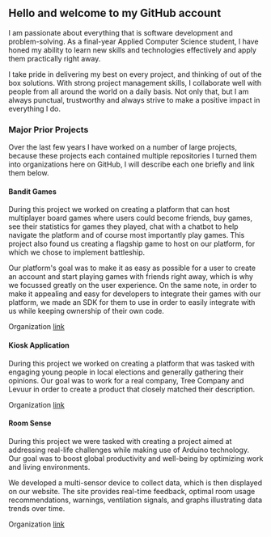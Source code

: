 ## Hello and welcome to my GitHub account
I am passionate about everything that is software development and problem-solving. As a final-year Applied Computer Science student, I have honed my ability to learn new skills and technologies effectively and apply them practically right away. 

I take pride in delivering my best on every project, and thinking of out of the box solutions. With strong project management skills, I collaborate well with people from all around the world on a daily basis. Not only that, but I am always punctual, trustworthy and always strive to make a positive impact in everything I do.

### Major Prior Projects
Over the last few years I have worked on a number of large projects, because these projects each contained multiple repositories I turned them into organizations here on GitHub, I will describe each one briefly and link them below.

#### Bandit Games
During this project we worked on creating a platform that can host multiplayer board games where users could become friends, buy games, see their statistics for games they played, chat with a chatbot to help navigate the platform and of course most importantly play games. This project also found us creating a flagship game to host on our platform, for which we chose to implement battleship.

Our platform's goal was to make it as easy as possible for a user to create an account and start playing games with friends right away, which is why we focussed greatly on the user experience. On the same note, in order to make it appealing and easy for developers to integrate their games with our platform, we made an SDK for them to use in order to easily integrate with us while keeping ownership of their own code.

Organization [link](https://github.com/bandit-games-platform)


#### Kiosk Application
During this project we worked on creating a platform that was tasked with engaging young people in local elections and generally gathering their opinions. Our goal was to work for a real company, Tree Company and Levuur in order to create a product that closely matched their description.

Organization [link](https://github.com/kiosk-application)

#### Room Sense
During this project we were tasked with creating a project aimed at addressing real-life challenges while making use of Arduino technology. Our goal was to boost global productivity and well-being by optimizing work and living environments.

We developed a multi-sensor device to collect data, which is then displayed on our website. The site provides real-time feedback, optimal room usage recommendations, warnings, ventilation signals, and graphs illustrating data trends over time.

Organization [link](https://github.com/room-sense)

<!--
**RomanGordon2004/RomanGordon2004** is a ✨ _special_ ✨ repository because its `README.md` (this file) appears on your GitHub profile.

Here are some ideas to get you started:

- 🔭 I’m currently working on ...
- 🌱 I’m currently learning ...
- 👯 I’m looking to collaborate on ...
- 🤔 I’m looking for help with ...
- 💬 Ask me about ...
- 📫 How to reach me: ...
- 😄 Pronouns: ...
- ⚡ Fun fact: ...
-->
